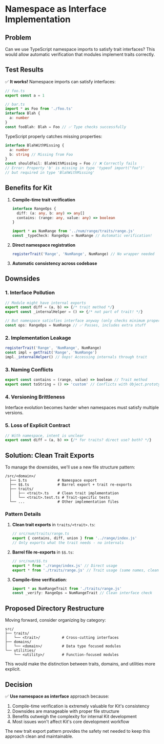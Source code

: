 # Namespace as Interface Implementation

## Problem

Can we use TypeScript namespace imports to satisfy trait interfaces? This would allow automatic verification that modules implement traits correctly.

## Test Results

✅ **It works!** Namespace imports can satisfy interfaces:

```typescript
// foo.ts
export const a = 1

// bar.ts
import * as Foo from './foo.ts'
interface Blah {
  a: number
}
const fooBlah: Blah = Foo // ✅ Type checks successfully
```

TypeScript properly catches missing properties:

```typescript
interface BlahWithMissing {
  a: number
  b: string // Missing from Foo
}
const shouldFail: BlahWithMissing = Foo // ❌ Correctly fails
// Error: Property 'b' is missing in type 'typeof import("foo")'
// but required in type 'BlahWithMissing'
```

## Benefits for Kit

1. **Compile-time trait verification**
   ```typescript
   interface RangeOps {
     diff: (a: any, b: any) => any[]
     contains: (range: any, value: any) => boolean
   }

   import * as NumRange from '../num/range/traits/range.js'
   const _typeCheck: RangeOps = NumRange // Automatic verification!
   ```

2. **Direct namespace registration**
   ```typescript
   registerTrait('Range', 'NumRange', NumRange) // No wrapper needed
   ```

3. **Automatic consistency across codebase**

## Downsides

### 1. Interface Pollution

```typescript
// Module might have internal exports
export const diff = (a, b) => {/* trait method */}
export const _internalHelper = () => {/* not part of trait! */}

// But namespace satisfies interface anyway (only checks minimum properties)
const ops: RangeOps = NumRange // ✅ Passes, includes extra stuff
```

### 2. Implementation Leakage

```typescript
registerTrait('Range', 'NumRange', NumRange)
const impl = getTrait('Range', 'NumRange')
impl._internalHelper() // Oops! Accessing internals through trait
```

### 3. Naming Conflicts

```typescript
export const contains = (range, value) => boolean // Trait method
export const toString = () => 'custom' // Conflicts with Object.prototype
```

### 4. Versioning Brittleness

Interface evolution becomes harder when namespaces must satisfy multiple versions.

### 5. Loss of Explicit Contract

```typescript
// With namespace, intent is unclear
export const diff = (a, b) => {/* for traits? direct use? both? */}
```

## Solution: Clean Trait Exports

To manage the downsides, we'll use a new file structure pattern:

```
/src/<domain>/
  ├── $.ts              # Namespace export
  ├── $$.ts             # Barrel export + trait re-exports
  ├── traits/
  │   ├── <trait>.ts    # Clean trait implementation
  │   └── <trait>.test.ts # Trait-specific tests
  └── ...               # Other implementation files
```

### Pattern Details

1. **Clean trait exports** in `traits/<trait>.ts`:
   ```typescript
   // src/num/traits/range.ts
   export { contains, diff, union } from '../range/index.js'
   // Only exports what the trait needs - no internals
   ```

2. **Barrel file re-exports** in `$$.ts`:
   ```typescript
   // src/num/$$.ts
   export * from './range/index.js' // Direct usage
   export * from './traits/range.js' // Trait usage (same names, clean interface)
   ```

3. **Compile-time verification**:
   ```typescript
   import * as NumRangeTrait from './traits/range.js'
   const _verify: RangeOps = NumRangeTrait // Clean interface check
   ```

## Proposed Directory Restructure

Moving forward, consider organizing by category:

```
src/
├── traits/
│   └── <trait>/          # Cross-cutting interfaces
├── domains/
│   └── <domain>/         # Data type focused modules  
└── utilities/
    └── <utility>/        # Function-focused modules
```

This would make the distinction between traits, domains, and utilities more explicit.

## Decision

✅ **Use namespace as interface** approach because:

1. Compile-time verification is extremely valuable for Kit's consistency
2. Downsides are manageable with proper file structure
3. Benefits outweigh the complexity for internal Kit development
4. Most issues won't affect Kit's core development workflow

The new trait export pattern provides the safety net needed to keep this approach clean and maintainable.
